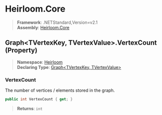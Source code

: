 # Heirloom.Core

> **Framework**: .NETStandard,Version=v2.1  
> **Assembly**: [Heirloom.Core][0]

## Graph\<TVertexKey, TVertexValue>.VertexCount (Property)

> **Namespace**: [Heirloom][0]  
> **Declaring Type**: [Graph\<TVertexKey, TVertexValue>][1]

### VertexCount

The number of vertices / elements stored in the graph.

```cs
public int VertexCount { get; }
```

> **Returns**: `int`

[0]: ../../../Heirloom.Core.md
[1]: ../Graph[TVertexKey,TVertexValue].md

